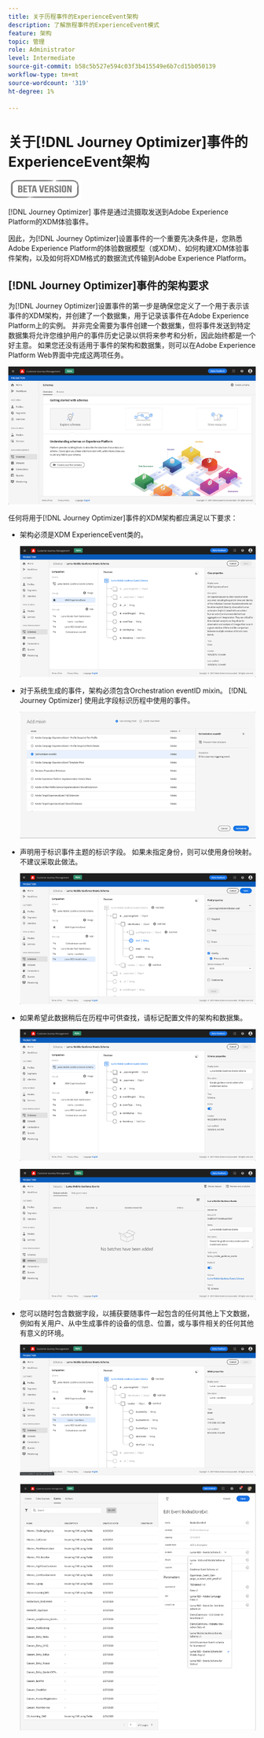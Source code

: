 ```yaml
---
title: 关于历程事件的ExperienceEvent架构
description: 了解旅程事件的ExperienceEvent模式
feature: 架构
topic: 管理
role: Administrator
level: Intermediate
source-git-commit: b58c5b527e594c03f3b415549e6b7cd15b050139
workflow-type: tm+mt
source-wordcount: '319'
ht-degree: 1%

---
```


# 关于[!DNL Journey Optimizer]事件的ExperienceEvent架构

![](../assets/do-not-localize/badge.png)

[!DNL Journey Optimizer] 事件是通过流摄取发送到Adobe Experience Platform的XDM体验事件。

因此，为[!DNL Journey Optimizer]设置事件的一个重要先决条件是，您熟悉Adobe Experience Platform的体验数据模型（或XDM）、如何构建XDM体验事件架构，以及如何将XDM格式的数据流式传输到Adobe Experience Platform。

## [!DNL Journey Optimizer]事件的架构要求

为[!DNL Journey Optimizer]设置事件的第一步是确保您定义了一个用于表示该事件的XDM架构，并创建了一个数据集，用于记录该事件在Adobe Experience Platform上的实例。 并非完全需要为事件创建一个数据集，但将事件发送到特定数据集将允许您维护用户的事件历史记录以供将来参考和分析，因此始终都是一个好主意。 如果您还没有适用于事件的架构和数据集，则可以在Adobe Experience Platform Web界面中完成这两项任务。

![](../assets/schema1.png)

任何将用于[!DNL Journey Optimizer]事件的XDM架构都应满足以下要求：

* 架构必须是XDM ExperienceEvent类的。

   ![](../assets/schema2.png)

* 对于系统生成的事件，架构必须包含Orchestration eventID mixin。 [!DNL Journey Optimizer] 使用此字段标识历程中使用的事件。

   ![](../assets/schema3.png)

* 声明用于标识事件主题的标识字段。 如果未指定身份，则可以使用身份映射。 不建议采取此做法。

   ![](../assets/schema4.png)

* 如果希望此数据稍后在历程中可供查找，请标记配置文件的架构和数据集。

   ![](../assets/schema5.png)

   ![](../assets/schema6.png)

* 您可以随时包含数据字段，以捕获要随事件一起包含的任何其他上下文数据，例如有关用户、从中生成事件的设备的信息、位置，或与事件相关的任何其他有意义的环境。

   ![](../assets/schema7.png)

   ![](../assets/schema8.png)
